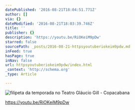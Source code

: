 ```yaml
---
datePublished: '2016-08-21T18:04:51.771Z'
author: []
via: {}
dateModified: '2016-08-21T18:03:39.746Z'
title: ''
publisher: {}
description: 'https://youtu.be/RiOKeiM9pDw'
starred: false
sourcePath: _posts/2016-08-21-httpsyoutuberiokeim9pdw.md
inFeed: true
hasPage: true
inNav: false
url: httpsyoutuberiokeim9pdw/index.html
_context: 'http://schema.org'
_type: Article

---
```

![filipeta da temporada no Teatro Gláucio Gill - Copacabana](https://the-grid-user-content.s3-us-west-2.amazonaws.com/8df62c93-0114-4118-9425-9e7e0aa38114.jpg)

https://youtu.be/RiOKeiM9pDw